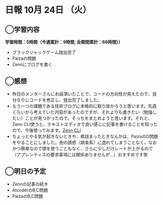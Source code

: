 # 日報  10月 24日 （火）

## ◯学習内容

**学習時間：5時間（今週累計：9時間, 全期間累計：66時間））**
- ブラックジャックゲーム提出完了
- Paizaの問題
- Zennにブログを書く

## ◯感想
- 昨日のメンターさんにお話頂いたことで、コードの方向性が見えたので、自分なりにコードを修正し、提出完了しました。
- もう一つの課題である技術ブログに本格的に取り掛かろうと思います。先週くらいから考えていた内容があったのですが、それよりも書きたい（勉強したい）ことが見つかったので、そっちをまとめようと思います。それと、Zenn CLI使うと、テキストエディタで良い感じに記事を書けることを知ったので、今後使ってみます。[Zenn CLI](https://zenn.dev/zenn/articles/install-zenn-cli)
- ちょっとやる気が起きないときや、煮詰まったときなんかは、PaizaのD問題をやることにしました。他の誘惑（娯楽系）に逸れてしまうことなく、なおかつ簡単なので頭を使うこともなく、さらに少しだけレートが上がるので（アプレンティスの要求事項には関係ありませんが...）おすすめです笑

## ◯明日の予定
- Zennの記事の続き
- AtcoderのB,C問題
- PaizaのB,C問題
